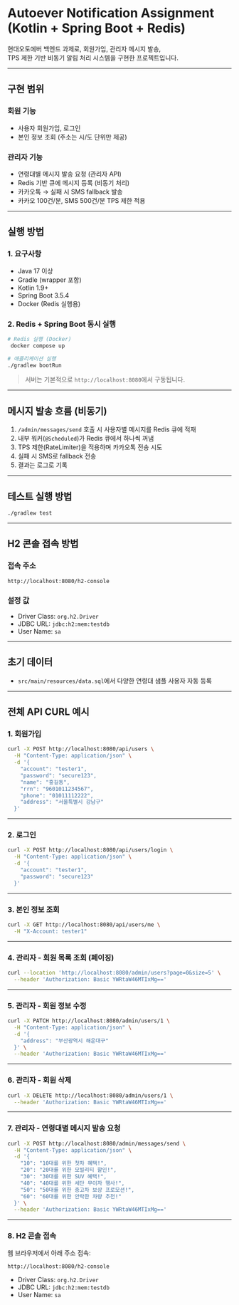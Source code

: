 # Autoever Notification Assignment (Kotlin + Spring Boot + Redis)

현대오토에버 백엔드 과제로, 회원가입, 관리자 메시지 발송,  
TPS 제한 기반 비동기 알림 처리 시스템을 구현한 프로젝트입니다.

---

## 구현 범위

### 회원 기능

- 사용자 회원가입, 로그인
- 본인 정보 조회 (주소는 시/도 단위만 제공)

### 관리자 기능

- 연령대별 메시지 발송 요청 (관리자 API)
- Redis 기반 큐에 메시지 등록 (비동기 처리)
- 카카오톡 → 실패 시 SMS fallback 발송
- 카카오 100건/분, SMS 500건/분 TPS 제한 적용

---

## 실행 방법

### 1. 요구사항

- Java 17 이상
- Gradle (wrapper 포함)
- Kotlin 1.9+
- Spring Boot 3.5.4
- Docker (Redis 실행용)

### 2. Redis + Spring Boot 동시 실행

```bash
# Redis 실행 (Docker)
 docker compose up

# 애플리케이션 실행
./gradlew bootRun
```

> 서버는 기본적으로 `http://localhost:8080`에서 구동됩니다.

---

## 메시지 발송 흐름 (비동기)

1. `/admin/messages/send` 호출 시 사용자별 메시지를 Redis 큐에 적재
2. 내부 워커(`@Scheduled`)가 Redis 큐에서 하나씩 꺼냄
3. TPS 제한(RateLimiter)을 적용하며 카카오톡 전송 시도
4. 실패 시 SMS로 fallback 전송
5. 결과는 로그로 기록

---

## 테스트 실행 방법

```bash
./gradlew test
```

---

## H2 콘솔 접속 방법

### 접속 주소

```
http://localhost:8080/h2-console
```

### 설정 값

- Driver Class: `org.h2.Driver`
- JDBC URL: `jdbc:h2:mem:testdb`
- User Name: `sa`

---

## 초기 데이터

- `src/main/resources/data.sql`에서 다양한 연령대 샘플 사용자 자동 등록

---

## 전체 API CURL 예시

### 1. 회원가입

```bash
curl -X POST http://localhost:8080/api/users \
  -H "Content-Type: application/json" \
  -d '{
    "account": "tester1",
    "password": "secure123",
    "name": "홍길동",
    "rrn": "9601011234567",
    "phone": "01011112222",
    "address": "서울특별시 강남구"
  }'
```

---

### 2. 로그인

```bash
curl -X POST http://localhost:8080/api/users/login \
  -H "Content-Type: application/json" \
  -d '{
    "account": "tester1",
    "password": "secure123"
  }'
```

---

### 3. 본인 정보 조회

```bash
curl -X GET http://localhost:8080/api/users/me \
  -H "X-Account: tester1"
```

---

### 4. 관리자 - 회원 목록 조회 (페이징)

```bash
curl --location 'http://localhost:8080/admin/users?page=0&size=5' \
  --header 'Authorization: Basic YWRtaW46MTIxMg=='
```

---

### 5. 관리자 - 회원 정보 수정

```bash
curl -X PATCH http://localhost:8080/admin/users/1 \
  -H "Content-Type: application/json" \
  -d '{
    "address": "부산광역시 해운대구"
  }' \
  --header 'Authorization: Basic YWRtaW46MTIxMg=='
```

---

### 6. 관리자 - 회원 삭제

```bash
curl -X DELETE http://localhost:8080/admin/users/1 \
  --header 'Authorization: Basic YWRtaW46MTIxMg=='
```

---

### 7. 관리자 - 연령대별 메시지 발송 요청

```bash
curl -X POST http://localhost:8080/admin/messages/send \
  -H "Content-Type: application/json" \
  -d '{
    "10": "10대를 위한 첫차 혜택!",
    "20": "20대를 위한 모빌리티 할인!",
    "30": "30대를 위한 SUV 혜택!",
    "40": "40대를 위한 세단 무이자 행사!",
    "50": "50대를 위한 중고차 보상 프로모션!",
    "60": "60대를 위한 안락한 차량 추천!"
  }' \
  --header 'Authorization: Basic YWRtaW46MTIxMg=='
```

---

### 8. H2 콘솔 접속

웹 브라우저에서 아래 주소 접속:

```
http://localhost:8080/h2-console
```

- Driver Class: `org.h2.Driver`
- JDBC URL: `jdbc:h2:mem:testdb`
- User Name: `sa`
